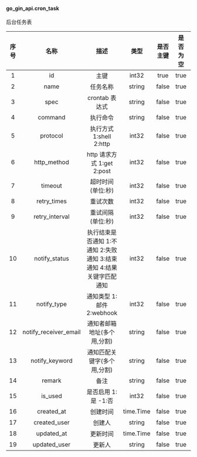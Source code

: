 #### go_gin_api.cron_task 
后台任务表

| 序号 | 名称 | 描述 | 类型 | 是否主键 | 是否为空  | 默认值 |
| :--: | :--: | :--: | :--: | :--:  | :--: | :--: |
| 1 | id | 主键 | int32 | true | true |   |
| 2 | name | 任务名称 | string | false | true | ''::character varying  |
| 3 | spec | crontab 表达式 | string | false | true | ''::character varying  |
| 4 | command | 执行命令 | string | false | true | ''::character varying  |
| 5 | protocol | 执行方式 1:shell 2:http | int32 | false | true | '1'::smallint  |
| 6 | http_method | http 请求方式 1:get 2:post | int32 | false | true | '1'::smallint  |
| 7 | timeout | 超时时间(单位:秒) | int32 | false | true | 60  |
| 8 | retry_times | 重试次数 | int32 | false | true | '3'::smallint  |
| 9 | retry_interval | 重试间隔(单位:秒) | int32 | false | true | 60  |
| 10 | notify_status | 执行结束是否通知 1:不通知 2:失败通知 3:结束通知 4:结果关键字匹配通知 | int32 | false | true | '0'::smallint  |
| 11 | notify_type | 通知类型 1:邮件 2:webhook | int32 | false | true | '0'::smallint  |
| 12 | notify_receiver_email | 通知者邮箱地址(多个用,分割) | string | false | true | ''::character varying  |
| 13 | notify_keyword | 通知匹配关键字(多个用,分割) | string | false | true | ''::character varying  |
| 14 | remark | 备注 | string | false | true | ''::character varying  |
| 15 | is_used | 是否启用 1:是  -1:否 | int32 | false | true | '1'::smallint  |
| 16 | created_at | 创建时间 | time.Time | false | true | CURRENT_TIMESTAMP  |
| 17 | created_user | 创建人 | string | false | true | ''::character varying  |
| 18 | updated_at | 更新时间 | time.Time | false | true |   |
| 19 | updated_user | 更新人 | string | false | true | ''::character varying  |
